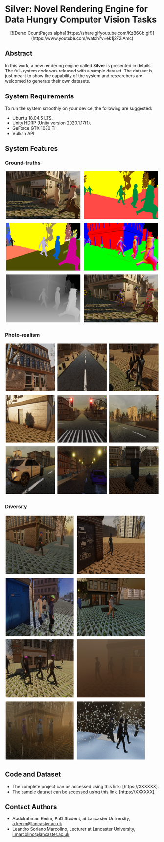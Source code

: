 # Silver: Novel Rendering Engine for Data Hungry Computer Vision Tasks

<p align="center">
 [![Demo CountPages alpha](https://share.gifyoutube.com/KzB6Gb.gif)](https://www.youtube.com/watch?v=ek1j272iAmc)
</p>

## Abstract
In this work, a new rendering engine called **Silver** is presented in details. The full-system code was released with a sample dataset. The dataset is just meant to show the capability of the system and researchers are welcomed to generate their own datasets.
## System Requirements
To run the system smoothly on your device, the following are suggested:
* Ubuntu 18.04.5 LTS.
* Unity HDRP (Unity version 2020.1.17f1).
* GeForce GTX 1080 Ti
* Vulkan API

## System Features
### Ground-truths
<p align="center">
  <img width="660" height="500" src="https://github.com/A-Kerim/Silver/blob/main/GroundtruthsVars2.PNG">
</p>

### Photo-realism
<p align="center">
  <img width="660" height="500" src="https://github.com/A-Kerim/Silver/blob/main/PhotoRealism.PNG">
</p>

### Diversity
<p float="center">
<img width="460" height="400" src="https://github.com/A-Kerim/Silver/blob/main/TimeVars.PNG">
<img width="460" height="400" src="https://github.com/A-Kerim/Silver/blob/main/WeatherVars.PNG"> 
</p>

## Code and Dataset
* The complete project can be accessed using this link: [https://XXXXXX].
* The sample dataset can be accessed using this link: [https://XXXXXX].


## Contact Authors
* Abdulrahman Kerim, PhD Student, at Lancaster University, a.kerim@lancaster.ac.uk
* Leandro Soriano Marcolino, Lecturer at Lancaster University, l.marcolino@lancaster.ac.uk
